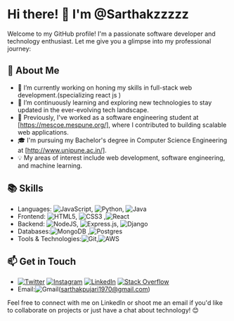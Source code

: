 # Hi there! 👋 I'm @Sarthakzzzzz

Welcome to my GitHub profile! I'm a passionate software developer and technology enthusiast. Let me give you a glimpse into my professional journey:

## 🚀 About Me

- 🔭 I’m currently working on honing my skills in full-stack web development.(specializing react js )
- 🌱 I’m continuously learning and exploring new technologies to stay updated in the ever-evolving tech landscape.
- 💼 Previously, I've worked as a software engineering student at [https://mescoe.mespune.org/], where I contributed to building scalable web applications.
- 🎓 I'm pursuing my Bachelor's degree in Computer Science Engineering at [http://www.unipune.ac.in/].
- 💡 My areas of interest include web development, software engineering, and machine learning.

## 📚 Skills

- Languages: ![JavaScript](https://img.shields.io/badge/javascript-%23323330.svg?style=for-the-badge&logo=javascript&logoColor=%23F7DF1E), ![Python](https://img.shields.io/badge/python-3670A0?style=for-the-badge&logo=python&logoColor=ffdd54), ![Java](https://img.shields.io/badge/java-%23ED8B00.svg?style=for-the-badge&logo=openjdk&logoColor=white)
- Frontend: ![HTML5](https://img.shields.io/badge/html5-%23E34F26.svg?style=for-the-badge&logo=html5&logoColor=white), ![CSS3](https://img.shields.io/badge/css3-%231572B6.svg?style=for-the-badge&logo=css3&logoColor=white) ,![React](https://img.shields.io/badge/react-%2320232a.svg?style=for-the-badge&logo=react&logoColor=%2361DAFB)
- Backend: ![NodeJS](https://img.shields.io/badge/node.js-6DA55F?style=for-the-badge&logo=node.js&logoColor=white), ![Express.js](https://img.shields.io/badge/express.js-%23404d59.svg?style=for-the-badge&logo=express&logoColor=%2361DAFB), ![Django](https://img.shields.io/badge/django-%23092E20.svg?style=for-the-badge&logo=django&logoColor=white)
- Databases:![MongoDB](https://img.shields.io/badge/MongoDB-%234ea94b.svg?style=for-the-badge&logo=mongodb&logoColor=white) ,![Postgres](https://img.shields.io/badge/postgres-%23316192.svg?style=for-the-badge&logo=postgresql&logoColor=white)
- Tools & Technologies:![Git](https://img.shields.io/badge/git-%23F05033.svg?style=for-the-badge&logo=git&logoColor=white),![AWS](https://img.shields.io/badge/AWS-%23FF9900.svg?style=for-the-badge&logo=amazon-aws&logoColor=white)

## 📫 Get in Touch

- [![Twitter](https://img.shields.io/badge/Twitter-%231DA1F2.svg?logo=Twitter&logoColor=white)](https://twitter.com/Sarthak_v_v__) [![Instagram](https://img.shields.io/badge/Instagram-%23E4405F.svg?logo=Instagram&logoColor=white)](https://www.instagram.com/sarthakzzzzz_/) [![LinkedIn](https://img.shields.io/badge/LinkedIn-%230077B5.svg?logo=linkedin&logoColor=white)](https://www.linkedin.com/in/sarthak-pujari-922a7a264/) [![Stack Overflow](https://img.shields.io/badge/-Stackoverflow-FE7A16?logo=stack-overflow&logoColor=white)](https://stackoverflow.com/users/23581289/sarthak-pujari) 
- Email:![Gmail](https://img.shields.io/badge/Gmail-D14836?style=for-the-badge&logo=gmail&logoColor=white)(sarthakpujari1970@gmail.com)

Feel free to connect with me on LinkedIn or shoot me an email if you'd like to collaborate on projects or just have a chat about technology! 😊
